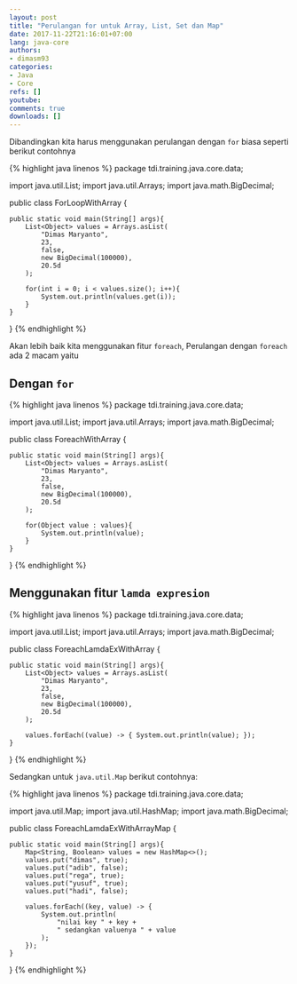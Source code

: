 ```yaml
---
layout: post
title: "Perulangan for untuk Array, List, Set dan Map"
date: 2017-11-22T21:16:01+07:00
lang: java-core
authors:
- dimasm93
categories:
- Java
- Core
refs: []
youtube: 
comments: true
downloads: []
---
```


Dibandingkan kita harus menggunakan perulangan dengan `for` biasa seperti berikut contohnya

{% highlight java linenos %}
package tdi.training.java.core.data;

import java.util.List;
import java.util.Arrays;
import java.math.BigDecimal;

public class ForLoopWithArray {

    public static void main(String[] args){
        List<Object> values = Arrays.asList(
            "Dimas Maryanto", 
            23, 
            false, 
            new BigDecimal(100000), 
            20.5d
        );

        for(int i = 0; i < values.size(); i++){
            System.out.println(values.get(i));
        }
    }
}
{% endhighlight %}

Akan lebih baik kita menggunakan fitur `foreach`, Perulangan dengan `foreach` ada 2 macam yaitu 

## Dengan `for`

{% highlight java linenos %}
package tdi.training.java.core.data;

import java.util.List;
import java.util.Arrays;
import java.math.BigDecimal;

public class ForeachWithArray {

    public static void main(String[] args){
        List<Object> values = Arrays.asList(
            "Dimas Maryanto", 
            23, 
            false, 
            new BigDecimal(100000), 
            20.5d
        );

        for(Object value : values){
            System.out.println(value);
        }
    }
}
{% endhighlight %}

## Menggunakan fitur `lamda expresion`

{% highlight java linenos %}
package tdi.training.java.core.data;

import java.util.List;
import java.util.Arrays;
import java.math.BigDecimal;

public class ForeachLamdaExWithArray {

    public static void main(String[] args){
        List<Object> values = Arrays.asList(
            "Dimas Maryanto", 
            23, 
            false, 
            new BigDecimal(100000), 
            20.5d
        );

        values.forEach((value) -> { System.out.println(value); });
    }
}
{% endhighlight %}

Sedangkan untuk `java.util.Map` berikut contohnya:

{% highlight java linenos %}
package tdi.training.java.core.data;

import java.util.Map;
import java.util.HashMap;
import java.math.BigDecimal;

public class ForeachLamdaExWithArrayMap {

    public static void main(String[] args){
        Map<String, Boolean> values = new HashMap<>();
        values.put("dimas", true);
        values.put("adib", false);
        values.put("rega", true);
        values.put("yusuf", true); 
        values.put("hadi", false);

        values.forEach((key, value) -> { 
            System.out.println(
                "nilai key " + key + 
                " sedangkan valuenya " + value
            ); 
        });
    }
}
{% endhighlight %}